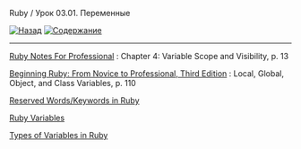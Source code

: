 Ruby / Урок 03.01. Переменные

[![Назад](https://img.shields.io/badge/-%D0%9D%D0%B0%D0%B7%D0%B0%D0%B4-brightgreen)](3.%20Задание.md)
[![Содержание](https://img.shields.io/badge/-%D0%A1%D0%BE%D0%B4%D0%B5%D1%80%D0%B6%D0%B0%D0%BD%D0%B8%D0%B5-purple)](README.md)

***

[Ruby Notes For Professional](https://goalkicker.com/RubyBook/) : Chapter 4: Variable Scope and Visibility, p. 13

[Beginning Ruby: From Novice to Professional, Third Edition](https://www.apress.com/gp/book/9781484212783) : Local, Global, Object, and Class Variables, p. 110

[Reserved Words/Keywords in Ruby](https://www.studytonight.com/ruby/reserved-keywords-in-ruby)

[Ruby Variables](https://www.javatpoint.com/ruby-variables)

[Types of Variables in Ruby](https://www.studytonight.com/ruby/types-of-variables-in-ruby)

